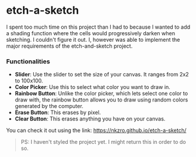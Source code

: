 # etch-a-sketch
I spent too much time on this project than I had to because I wanted to add a shading function where the cells would progressively darken when sketching. I couldn't figure it out. I, however was able to implement the major requirements of the etch-and-sketch project.

### Functionalities
* **Slider**: Use the slider to set the size of your canvas. It ranges from 2x2 to 100x100.
* **Color Picker**: Use this to select what color you want to draw in.
* **Rainbow Button**: Unlike the color picker, which lets select one color to draw with, the rainbow button allows you to draw using random colors generated by the computer.
* **Erase Button**: This erases by pixel.
* **Clear Button**: This erases anything you have on your canvas.

You can check it out using the link:
https://nkzro.github.io/etch-a-sketch/

> PS: I haven't styled the project yet. I might return this in order to do so.
